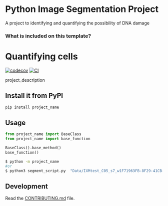 # Python Image Segmentation Project

A project to identifying and quantifying the possibility of DNA damage

### What is included on this template?

# Quantifying cells

[![codecov](https://codecov.io/gh/author_name/project_urlname/branch/main/graph/badge.svg?token=project_urlname_token_here)](https://codecov.io/gh/author_name/project_urlname)
[![CI](https://github.com/author_name/project_urlname/actions/workflows/main.yml/badge.svg)](https://github.com/author_name/project_urlname/actions/workflows/main.yml)

project_description

## Install it from PyPI

```bash
pip install project_name
```

## Usage

```py
from project_name import BaseClass
from project_name import base_function

BaseClass().base_method()
base_function()
```

```bash
$ python -m project_name
#or
$ python3 segment_script.py  "Data/IXMtest_C05_s7_w1F71963FB-8F29-41CB-A5F5-07CB9584BBC5.tif"
```

## Development

Read the [CONTRIBUTING.md](CONTRIBUTING.md) file.
